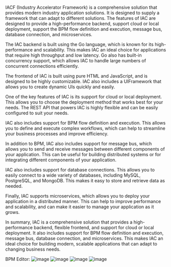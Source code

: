 IACF (Industry Accelerator Framework) is a comprehensive solution that provides modern industry application solutions. It is designed to supply a framework that can adapt to different solutions. The features of IAC are designed to provide a high-performance backend, support cloud or local deployment, support the BPM flow definition and execution, message bus, database connection, and microservices.

The IAC backend is built using the Go language, which is known for its high-performance and scalability. This makes IAC an ideal choice for applications that require high throughput and low latency. Go also has built-in concurrency support, which allows IAC to handle large numbers of concurrent connections efficiently.

The frontend of IAC is built using pure HTML and JavaScript, and is designed to be highly customizable. IAC also includes a UIFramework that allows you to create dynamic UIs quickly and easily.

One of the key features of IAC is its support for cloud or local deployment. This allows you to choose the deployment method that works best for your needs. The REST API that powers IAC is highly flexible and can be easily configured to suit your needs.

IAC also includes support for BPM flow definition and execution. This allows you to define and execute complex workflows, which can help to streamline your business processes and improve efficiency.

In addition to BPM, IAC also includes support for message bus, which allows you to send and receive messages between different components of your application. This can be useful for building distributed systems or for integrating different components of your application.

IAC also includes support for database connections. This allows you to easily connect to a wide variety of databases, including MySQL, PostgreSQL, and MongoDB. This makes it easy to store and retrieve data as needed.

Finally, IAC supports microservices, which allows you to deploy your application in a distributed manner. This can help to improve performance and scalability, and can make it easier to manage your application as it grows.

In summary, IAC is a comprehensive solution that provides a high-performance backend, flexible frontend, and support for cloud or local deployment. It also includes support for BPM flow definition and execution, message bus, database connection, and microservices. This makes IAC an ideal choice for building modern, scalable applications that can adapt to changing business needs.

BPM Editor:
![image](https://github.com/mdaxf/iac/assets/23530144/271f7801-30d1-41cc-a47a-3df96d5c8d93)
![image](https://github.com/mdaxf/iac/assets/23530144/59b2e3dc-38c5-412a-8830-8fa194fd94e3)
![image](https://github.com/mdaxf/iac/assets/23530144/d90c2cf1-0fc1-4a28-9b4b-47730660571d)
![image](https://github.com/mdaxf/iac/assets/23530144/8fe5699b-f3b0-42de-8b0a-b1b07fc619f2)

